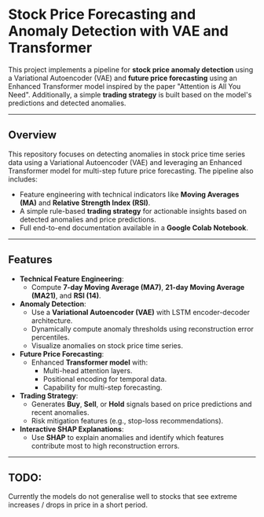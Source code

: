 # Stock Price Forecasting and Anomaly Detection with VAE and Transformer

This project implements a pipeline for **stock price anomaly detection** using a Variational Autoencoder (VAE) and **future price forecasting** using an Enhanced Transformer model inspired by the paper "Attention is All You Need". Additionally, a simple **trading strategy** is built based on the model's predictions and detected anomalies.

---

## Overview

This repository focuses on detecting anomalies in stock price time series data using a Variational Autoencoder (VAE) and leveraging an Enhanced Transformer model for multi-step future price forecasting. The pipeline also includes:
- Feature engineering with technical indicators like **Moving Averages (MA)** and **Relative Strength Index (RSI)**.
- A simple rule-based **trading strategy** for actionable insights based on detected anomalies and price predictions.
- Full end-to-end documentation available in a **Google Colab Notebook**.

---

## Features

- **Technical Feature Engineering**:
  - Compute **7-day Moving Average (MA7)**, **21-day Moving Average (MA21)**, and **RSI (14)**.
- **Anomaly Detection**:
  - Use a **Variational Autoencoder (VAE)** with LSTM encoder-decoder architecture.
  - Dynamically compute anomaly thresholds using reconstruction error percentiles.
  - Visualize anomalies on stock price time series.
- **Future Price Forecasting**:
  - Enhanced **Transformer model** with:
    - Multi-head attention layers.
    - Positional encoding for temporal data.
    - Capability for multi-step forecasting.
- **Trading Strategy**:
  - Generates **Buy**, **Sell**, or **Hold** signals based on price predictions and recent anomalies.
  - Risk mitigation features (e.g., stop-loss recommendations).
- **Interactive SHAP Explanations**:
  - Use **SHAP** to explain anomalies and identify which features contribute most to high reconstruction errors.

---

## TODO:
Currently the models do not generalise well to stocks that see extreme increases / drops in price in a short period. 

